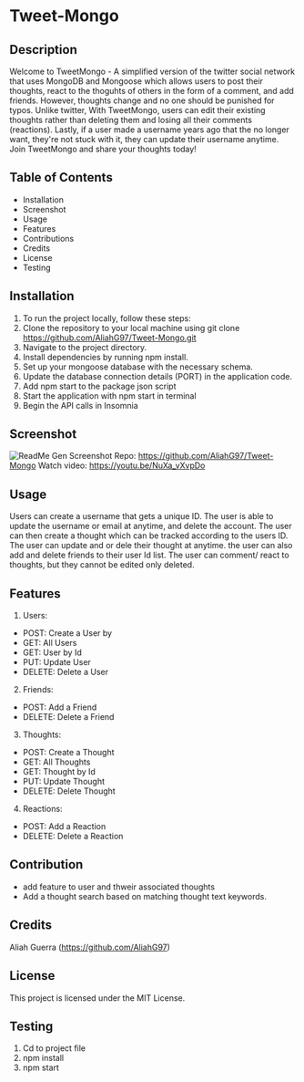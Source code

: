 # Tweet-Mongo

## Description
Welcome to TweetMongo - A simplified version of the twitter social network that uses MongoDB and Mongoose which allows users to post their thoughts, react to the thoguhts of others in the form of a comment, and add friends. However, thoughts change and no one should be punished for typos. Unlike twitter, With TweetMongo, users can edit their existing thoughts rather than deleting them and losing all their comments (reactions). Lastly, if a user made a username years ago that the no longer want, they're not stuck with it, they can update their username anytime. Join TweetMongo and share your thoughts today!

## Table of Contents
- Installation
- Screenshot
- Usage
- Features
- Contributions
- Credits
- License
- Testing

## Installation
1. To run the project locally, follow these steps:
2. Clone the repository to your local machine using git clone https://github.com/AliahG97/Tweet-Mongo.git
3. Navigate to the project directory.
4. Install dependencies by running npm install.
5. Set up your mongoose database with the necessary schema.
6. Update the database connection details (PORT) in the application code.
7. Add npm start to the package json script
8. Start the application with npm start in terminal
9. Begin the API calls in Insomnia


## Screenshot
![ReadMe Gen Screenshot](./Assets/Images/no-sql-screenshot.gif)
Repo: https://github.com/AliahG97/Tweet-Mongo
Watch video: https://youtu.be/NuXa_vXvpDo 

## Usage
Users can create a username that gets a unique ID. The user is able to update the username or email at anytime, and delete the account. The user can then create a thought which can be tracked according to the users ID. The user can update and or dele their thought at anytime. the user can also add and delete friends to their user Id list. The user can comment/ react to thoughts, but they cannot be edited only deleted.

## Features
1. Users:
- POST: Create a User by
- GET: All Users
- GET: User by Id
- PUT: Update User
- DELETE: Delete a User

2. Friends:
- POST: Add a Friend
- DELETE: Delete a Friend

3. Thoughts:
- POST: Create a Thought
- GET: All Thoughts
- GET: Thought by Id
- PUT: Update Thought
- DELETE: Delete Thought

4. Reactions:
- POST: Add a Reaction
- DELETE: Delete a Reaction


## Contribution
- add feature to user  and thweir associated thoughts
- Add a thought search based on matching thought text keywords.

## Credits
Aliah Guerra (https://github.com/AliahG97) 


## License
This project is licensed under the MIT License.

## Testing
1. Cd to project file
2. npm install
3. npm start

